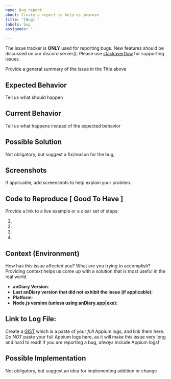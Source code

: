 ```yaml
---
name: Bug report
about: Create a report to help us improve
title: "[Bug] "
labels: bug
assignees: ''

---
```


<!---
Thank you for reporting an issue.
-->

The issue tracker is **ONLY** used for reporting bugs. New features should be discussed on our discord server](. Please use [stackoverflow](https://stackoverflow.com) for supporting issues.

Provide a general summary of the issue in the Title above 

## Expected Behavior

Tell us what should happen

## Current Behavior

Tell us what happens instead of the expected behavior 

## Possible Solution

Not obligatory, but suggest a fix/reason for the bug, 

## Screenshots
If applicable, add screenshots to help explain your problem.

## Code to Reproduce [ Good To Have ]

Provide a link to a live example or a clear set of steps:

1.
2.
3.
4.

## Context (Environment)

How has this issue affected you? What are you trying to accomplish? 
Providing context helps us come up with a solution that is most useful in the real world 

* **anDiary Version**: <!-- compulsory. you must provide your version -->
* **Last anDiary version that did not exhibit the issue (if applicable):**
* **Platform**: <!-- either `uname -a` output, or if Windows, version and 32-bit or
  64-bit -->
* **Node.js version (unless using anDiary.app|exe):** <!-- Node.js version -->

## Link to Log File:

Create a [GIST](https://gist.github.com) which is a paste of your _full_ Appium logs, and link them here.
Do _NOT_ paste your full Appium logs here, as it will make this issue very long and hard to read!
If you are reporting a bug, _always_ include Appium logs!

## Possible Implementation

Not obligatory, but suggest an idea for implementing addition or change
